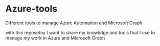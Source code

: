 # Azure-tools
Different tools to manage Azure Automation and Microsoft Graph 

with this reposetoy I want to share my knowlidge and tools that I use to manage my work in Azure and Microsoft Graph
